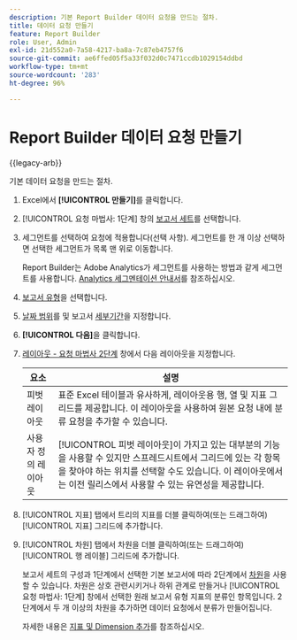 ```yaml
---
description: 기본 Report Builder 데이터 요청을 만드는 절차.
title: 데이터 요청 만들기
feature: Report Builder
role: User, Admin
exl-id: 21d552a0-7a58-4217-ba8a-7c87eb4757f6
source-git-commit: ae6ffed05f5a33f032d0c7471ccdb1029154ddbd
workflow-type: tm+mt
source-wordcount: '283'
ht-degree: 96%

---
```


# Report Builder 데이터 요청 만들기

{{legacy-arb}}

기본 데이터 요청을 만드는 절차.

1. Excel에서 **[!UICONTROL 만들기]**&#x200B;를 클릭합니다.
1. [!UICONTROL 요청 마법사: 1단계] 창의 [보고서 세트](/help/analyze/legacy-report-builder/data-requests/selecting-report-suites/t-select-report-suites.md)를 선택합니다.
1. 세그먼트를 선택하여 요청에 적용합니다(선택 사항). 세그먼트를 한 개 이상 선택하면 선택한 세그먼트가 목록 맨 위로 이동합니다.

   Report Builder는 Adobe Analytics가 세그먼트를 사용하는 방법과 같게 세그먼트를 사용합니다. [Analytics 세그멘테이션 안내서](https://experienceleague.adobe.com/docs/analytics/components/segmentation/seg-home.html)를 참조하십시오.
1. [보고서 유형](/help/analyze/legacy-report-builder/data-requests/c-report-types/select-report-types.md)을 선택합니다.
1. [날짜 범위](/help/analyze/legacy-report-builder/data-requests/configuring-report-dates/custom-calendar.md)를 및 보고서 [세부기간](/help/analyze/legacy-report-builder/data-requests/configuring-report-dates/granularity.md)을 지정합니다.
1. **[!UICONTROL 다음]**&#x200B;을 클릭합니다.
1. [레이아웃 - 요청 마법사 2단계](/help/analyze/legacy-report-builder/layout/layout.md) 창에서 다음 레이아웃을 지정합니다.

   | 요소 | 설명 |
   |---|---|
   | 피벗 레이아웃 | 표준 Excel 테이블과 유사하게, 레이아웃용 행, 열 및 지표 그리드를 제공합니다. 이 레이아웃을 사용하여 원본 요청 내에 분류 요청을 추가할 수 있습니다. |
   | 사용자 정의 레이아웃 | [!UICONTROL 피벗 레이아웃]이 가지고 있는 대부분의 기능을 사용할 수 있지만 스프레드시트에서 그리드에 있는 각 항목을 찾아야 하는 위치를 선택할 수도 있습니다. 이 레이아웃에서는 이전 릴리스에서 사용할 수 있는 유연성을 제공합니다. |

1. [!UICONTROL 지표] 탭에서 트리의 지표를 더블 클릭하여(또는 드래그하여) [!UICONTROL 지표] 그리드에 추가합니다.
1. [!UICONTROL 차원] 탭에서 차원을 더블 클릭하여(또는 드래그하여) [!UICONTROL 행 레이블] 그리드에 추가합니다.

   보고서 세트의 구성과 1단계에서 선택한 기본 보고서에 따라 2단계에서 [차원](https://experienceleague.adobe.com/docs/analytics/analyze/legacy-report-builder/layout/filter-dimenson/filter-dimensions.html)을 사용할 수 있습니다. 차원은 상호 관련시키거나 하위 관계로 만들거나 [!UICONTROL 요청 마법사: 1단계] 창에서 선택한 원래 보고서 유형 지표의 분류인 항목입니다. 2단계에서 두 개 이상의 차원을 추가하면 데이터 요청에서 분류가 만들어집니다.

   자세한 내용은 [지표 및 Dimension 추가](/help/analyze/legacy-report-builder/layout/c-metrics-dimensions/t-add-metrics-and-dimensions.md)를 참조하십시오.
